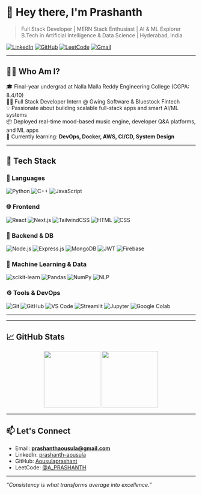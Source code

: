 # 👋 Hey there, I'm Prashanth

> Full Stack Developer | MERN Stack Enthusiast | AI & ML Explorer  
> B.Tech in Artificial Intelligence & Data Science | Hyderabad, India

[![LinkedIn](https://img.shields.io/badge/-LinkedIn-0077B5?style=flat-square&logo=linkedin&logoColor=white)](https://www.linkedin.com/in/prashanth-aousula-9a9b33369/)
[![GitHub](https://img.shields.io/badge/-GitHub-black?style=flat-square&logo=github)](https://github.com/Aousulaprashant)
[![LeetCode](https://img.shields.io/badge/-LeetCode-orange?style=flat-square&logo=leetcode&logoColor=white)](https://leetcode.com/u/A_PRASHANTH/)
[![Gmail](https://img.shields.io/badge/-Gmail-D14836?style=flat-square&logo=gmail&logoColor=white)](mailto:prashanthaousula@gmail.com)

---

## 🧑‍💻 Who Am I?

🎓 Final-year undergrad at Nalla Malla Reddy Engineering College (CGPA: 8.4/10)  
👨‍💼 Full Stack Developer Intern @ Gwing Software & Bluestock Fintech  
💡 Passionate about building scalable full-stack apps and smart AI/ML systems  
📦 Deployed real-time mood-based music engine, developer Q&A platforms, and ML apps  
🔭 Currently learning: **DevOps, Docker, AWS, CI/CD, System Design**

---

## 🔧 Tech Stack

### 🚀 Languages
![Python](https://img.shields.io/badge/Python-3670A0?style=flat&logo=python&logoColor=ffdd54)
![C++](https://img.shields.io/badge/C++-00599C?style=flat&logo=c%2B%2B&logoColor=white)
![JavaScript](https://img.shields.io/badge/JavaScript-F7DF1E?style=flat&logo=javascript&logoColor=black)

### 🌐 Frontend
![React](https://img.shields.io/badge/React-20232A?style=flat&logo=react&logoColor=61DAFB)
![Next.js](https://img.shields.io/badge/Next.js-000000?style=flat&logo=next.js&logoColor=white)
![TailwindCSS](https://img.shields.io/badge/Tailwind_CSS-38B2AC?style=flat&logo=tailwind-css&logoColor=white)
![HTML](https://img.shields.io/badge/HTML5-E34F26?style=flat&logo=html5&logoColor=white)
![CSS](https://img.shields.io/badge/CSS3-1572B6?style=flat&logo=css3&logoColor=white)

### 🔧 Backend & DB
![Node.js](https://img.shields.io/badge/Node.js-339933?style=flat&logo=nodedotjs&logoColor=white)
![Express.js](https://img.shields.io/badge/Express.js-000000?style=flat&logo=express&logoColor=white)
![MongoDB](https://img.shields.io/badge/MongoDB-47A248?style=flat&logo=mongodb&logoColor=white)
![JWT](https://img.shields.io/badge/JWT-000000?style=flat&logo=jsonwebtokens&logoColor=white)
![Firebase](https://img.shields.io/badge/Firebase-FFCA28?style=flat&logo=firebase&logoColor=black)

### 🤖 Machine Learning & Data
![scikit-learn](https://img.shields.io/badge/scikit--learn-F7931E?style=flat&logo=scikit-learn&logoColor=white)
![Pandas](https://img.shields.io/badge/Pandas-150458?style=flat&logo=pandas&logoColor=white)
![NumPy](https://img.shields.io/badge/NumPy-013243?style=flat&logo=numpy&logoColor=white)
![NLP](https://img.shields.io/badge/NLTK-76B900?style=flat&logo=nltk&logoColor=white)

### ⚙️ Tools & DevOps
![Git](https://img.shields.io/badge/Git-F05032?style=flat&logo=git&logoColor=white)
![GitHub](https://img.shields.io/badge/GitHub-100000?style=flat&logo=github&logoColor=white)
![VS Code](https://img.shields.io/badge/VS_Code-007ACC?style=flat&logo=visual-studio-code&logoColor=white)
![Streamlit](https://img.shields.io/badge/Streamlit-FF4B4B?style=flat&logo=streamlit&logoColor=white)
![Jupyter](https://img.shields.io/badge/Jupyter-F37626?style=flat&logo=jupyter&logoColor=white)
![Google Colab](https://img.shields.io/badge/Colab-F9AB00?style=flat&logo=google-colab&logoColor=white)

---

---

## 📈 GitHub Stats

<div align="center">
  <img src="https://github-readme-stats.vercel.app/api?username=Aousulaprashant&show_icons=true&theme=radical" height="150"/>
  <img src="https://github-readme-stats.vercel.app/api/top-langs/?username=Aousulaprashant&layout=compact&theme=radical" height="150"/>
</div>

---

## 📫 Let's Connect

- Email: **prashanthaousula@gmail.com**
- LinkedIn: [prashanth-aousula](https://www.linkedin.com/in/prashanth-aousula-9a9b33369/)
- GitHub: [Aousulaprashant](https://github.com/Aousulaprashant)
- LeetCode: [@A_PRASHANTH](https://leetcode.com/u/A_PRASHANTH/)

---

_“Consistency is what transforms average into excellence.”_
